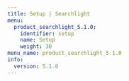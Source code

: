 ```yaml
---
title: Setup | Searchlight
menu:
  product_searchlight_5.1.0:
    identifier: setup
    name: Setup
    weight: 30
menu_name: product_searchlight_5.1.0
info:
  version: 5.1.0
---
```


